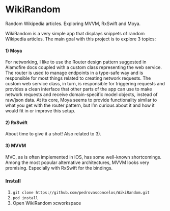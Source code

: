 # WikiRandom
Random Wikipedia articles. Exploring MVVM, RxSwift and Moya.

WikiRandom is a very simple app that displays snippets of random Wikipedia articles. The main goal with this project is to explore 3 topics:

#### 1) Moya
For networking, I like to use the Router design pattern suggested in Alamofire docs coupled with a custom class representing the web service. The router is used to manage endpoints in a type-safe way and is responsible for most things related to creating network requests. The custom web service class, in turn, is responsible for triggering requests and provides a clean interface that other parts of the app can use to make network requests and receive domain-specific model objects, instead of raw/json data. At its core, Moya seems to provide functionality similar to what you get with the router pattern, but I’m curious about it and how it would fit in or improve this setup.

#### 2) RxSwift
About time to give it a shot! Also related to 3).

#### 3) MVVM
MVC, as is often implemented in iOS, has some well-known shortcomings. Among the most popular alternative architectures, MVVM looks very promising. Especially with RxSwift for the bindings.

### Install

1. `git clone https://github.com/pedrovasconcelos/WikiRandom.git`
2. `pod install`
3. Open WikiRandom xcworkspace
